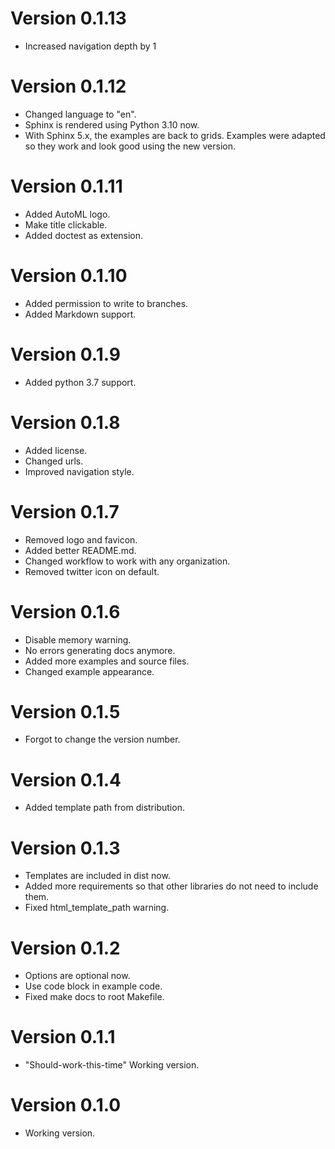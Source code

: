 # Version 0.1.13
- Increased navigation depth by 1


# Version 0.1.12
- Changed language to "en".
- Sphinx is rendered using Python 3.10 now.
- With Sphinx 5.x, the examples are back to grids. Examples were adapted so they work and look good using the new version.


# Version 0.1.11
- Added AutoML logo.
- Make title clickable.
- Added doctest as extension.


# Version 0.1.10
- Added permission to write to branches.
- Added Markdown support.


# Version 0.1.9

- Added python 3.7 support.


# Version 0.1.8

- Added license.
- Changed urls.
- Improved navigation style.


# Version 0.1.7

- Removed logo and favicon.
- Added better README.md.
- Changed workflow to work with any organization.
- Removed twitter icon on default.


# Version 0.1.6

- Disable memory warning.
- No errors generating docs anymore.
- Added more examples and source files.
- Changed example appearance.


# Version 0.1.5

- Forgot to change the version number.


# Version 0.1.4

- Added template path from distribution.


# Version 0.1.3

- Templates are included in dist now.
- Added more requirements so that other libraries do not need to include them.
- Fixed html_template_path warning.


# Version 0.1.2

- Options are optional now.
- Use code block in example code.
- Fixed make docs to root Makefile.


# Version 0.1.1

- "Should-work-this-time" Working version.


# Version 0.1.0

- Working version.